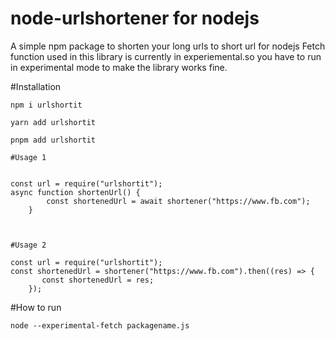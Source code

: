 ﻿# node-urlshortener for nodejs

A simple npm package to shorten your long urls to short url for nodejs
Fetch function used in this library is currently in experiemental.so you have to run in experimental mode to make the library works fine.

#Installation

`npm i urlshortit`

`yarn add urlshortit`

`pnpm add urlshortit`

```
#Usage 1


const url = require("urlshortit");
async function shortenUrl() {
        const shortenedUrl = await shortener("https://www.fb.com");
    }



#Usage 2

const url = require("urlshortit");
const shortenedUrl = shortener("https://www.fb.com").then((res) => {
       const shortenedUrl = res;
    });
```

#How to run

```
node --experimental-fetch packagename.js
```
